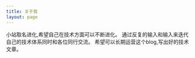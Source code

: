 ```yaml
---
title: 关于我
layout: page 
---
```


小站取名进化,希望自己在技术方面可以不断进化。
通过反复的输入和输入来迭代自己的技术体系同时和各位同行交流。
希望可以长期运营这个blog,写出好的技术文章。 
